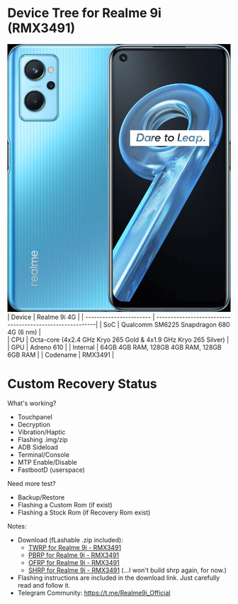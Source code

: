 # Device Tree for Realme 9i (RMX3491)
![Realme 9i](https://github.com/cd-Spidey/Random/blob/main/screenshots/realme_9i.jpg)
| Device                  | Realme 9i 4G                                             |
| ----------------------- | ---------------------------------------------------------|
| SoC                     | Qualcomm SM6225 Snapdragon 680 4G (6 nm)                      |      
| CPU                     | Octa-core (4x2.4 GHz Kryo 265 Gold & 4x1.9 GHz Kryo 265 Silver)  |
| GPU                     | Adreno 610                                             |
| Internal                | 64GB 4GB RAM, 128GB 4GB RAM, 128GB 6GB RAM                 |
| Codename                | RMX3491                                               |

# Custom Recovery Status
What's working?
- Touchpanel
- Decryption
- Vibration/Haptic 
- Flashing .img/zip
- ADB Sideload
- Terminal/Console
- MTP Enable/Disable
- FastbootD (userspace)

Need more test?
- Backup/Restore
- Flashing a Custom Rom (if exist)
- Flashing a Stock Rom (if Recovery Rom exist)

Notes:
 - Download (fLashable .zip included):
    - [TWRP for Realme 9i - RMX3491](https://github.com/cd-Crypton/custom_recovery_tree_realme_RMX3491/releases/tag/twrp-rmx3491-002)
    - [PBRP for Realme 9i - RMX3491](https://github.com/cd-Crypton/custom_recovery_tree_realme_RMX3491/releases/tag/pbrp-rmx3491-002)
    - [OFRP for Realme 9i - RMX3491](https://github.com/cd-Crypton/custom_recovery_tree_realme_RMX3491/releases/tag/ofrp-rmx3491-002)
    - [SHRP for Realme 9i - RMX3491](https://github.com/cd-Crypton/custom_recovery_tree_realme_RMX3491/releases/tag/shrp-rmx3491-001) (...I won't build shrp again, for now.)
 - Flashing instructions are included in the download link. Just carefully read and follow it.
 - Telegram Community: https://t.me/Realme9i_Official
